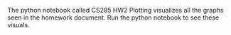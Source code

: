The python notebook called CS285 HW2 Plotting visualizes all the graphs seen in the homework document. Run the python notebook to see these visuals.